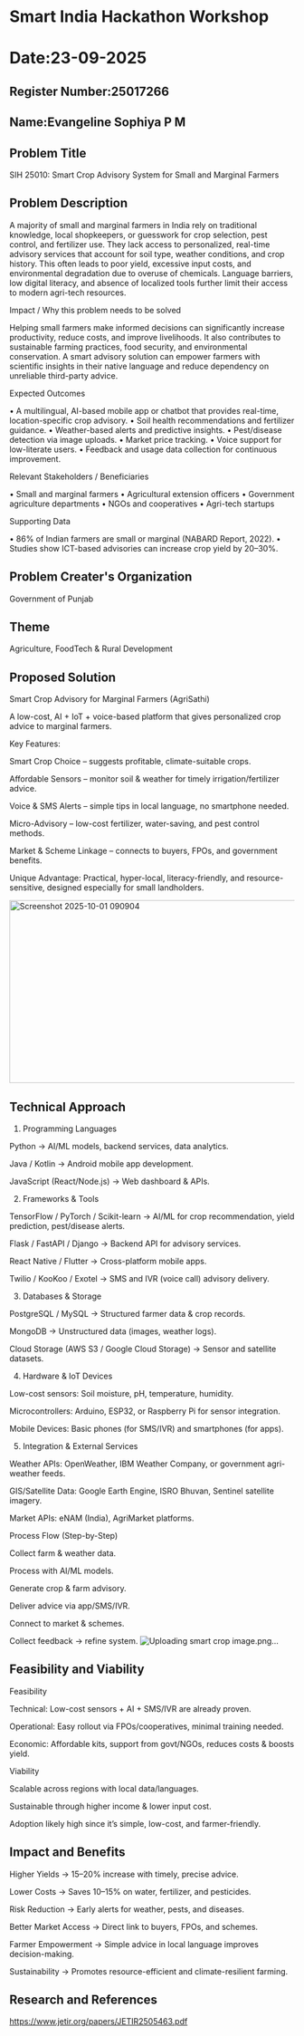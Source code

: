 # Smart India Hackathon Workshop
# Date:23-09-2025
## Register Number:25017266
## Name:Evangeline Sophiya P M
## Problem Title
SIH 25010: Smart Crop Advisory System for Small and Marginal Farmers
## Problem Description
A majority of small and marginal farmers in India rely on traditional knowledge, local shopkeepers, or guesswork for crop selection, pest control, and fertilizer use. They lack access to personalized, real-time advisory services that account for soil type, weather conditions, and crop history. This often leads to poor yield, excessive input costs, and environmental degradation due to overuse of chemicals. Language barriers, low digital literacy, and absence of localized tools further limit their access to modern agri-tech resources.

Impact / Why this problem needs to be solved

Helping small farmers make informed decisions can significantly increase productivity, reduce costs, and improve livelihoods. It also contributes to sustainable farming practices, food security, and environmental conservation. A smart advisory solution can empower farmers with scientific insights in their native language and reduce dependency on unreliable third-party advice.

Expected Outcomes

• A multilingual, AI-based mobile app or chatbot that provides real-time, location-specific crop advisory.
• Soil health recommendations and fertilizer guidance.
• Weather-based alerts and predictive insights.
• Pest/disease detection via image uploads.
• Market price tracking.
• Voice support for low-literate users.
• Feedback and usage data collection for continuous improvement.

Relevant Stakeholders / Beneficiaries

• Small and marginal farmers
• Agricultural extension officers
• Government agriculture departments
• NGOs and cooperatives
• Agri-tech startups

Supporting Data

• 86% of Indian farmers are small or marginal (NABARD Report, 2022).
• Studies show ICT-based advisories can increase crop yield by 20–30%.

## Problem Creater's Organization
Government of Punjab

## Theme
Agriculture, FoodTech & Rural Development

## Proposed Solution
Smart Crop Advisory for Marginal Farmers (AgriSathi)

A low-cost, AI + IoT + voice-based platform that gives personalized crop advice to marginal farmers.

Key Features:

Smart Crop Choice – suggests profitable, climate-suitable crops.

Affordable Sensors – monitor soil & weather for timely irrigation/fertilizer advice.

Voice & SMS Alerts – simple tips in local language, no smartphone needed.

Micro-Advisory – low-cost fertilizer, water-saving, and pest control methods.

Market & Scheme Linkage – connects to buyers, FPOs, and government benefits.


Unique Advantage:
Practical, hyper-local, literacy-friendly, and resource-sensitive, designed especially for small landholders.

<img width="678" height="323" alt="Screenshot 2025-10-01 090904" src="https://github.com/user-attachments/assets/7c014a8a-14e2-47af-a490-61f3f57788a3" />


## Technical Approach


1. Programming Languages

Python → AI/ML models, backend services, data analytics.

Java / Kotlin → Android mobile app development.

JavaScript (React/Node.js) → Web dashboard & APIs.

2. Frameworks & Tools

TensorFlow / PyTorch / Scikit-learn → AI/ML for crop recommendation, yield prediction, pest/disease alerts.

Flask / FastAPI / Django → Backend API for advisory services.

React Native / Flutter → Cross-platform mobile apps.

Twilio / KooKoo / Exotel → SMS and IVR (voice call) advisory delivery.

3. Databases & Storage

PostgreSQL / MySQL → Structured farmer data & crop records.

MongoDB → Unstructured data (images, weather logs).

Cloud Storage (AWS S3 / Google Cloud Storage) → Sensor and satellite datasets.

4. Hardware & IoT Devices

Low-cost sensors: Soil moisture, pH, temperature, humidity.

Microcontrollers: Arduino, ESP32, or Raspberry Pi for sensor integration.

Mobile Devices: Basic phones (for SMS/IVR) and smartphones (for apps).


5. Integration & External Services

Weather APIs: OpenWeather, IBM Weather Company, or government agri-weather feeds.

GIS/Satellite Data: Google Earth Engine, ISRO Bhuvan, Sentinel satellite imagery.

Market APIs: eNAM (India), AgriMarket platforms.

Process Flow (Step-by-Step)

Collect farm & weather data.

Process with AI/ML models.

Generate crop & farm advisory.

Deliver advice via app/SMS/IVR.

Connect to market & schemes.

Collect feedback → refine system.
![Uploading smart crop image.png…]()


## Feasibility and Viability
Feasibility

Technical: Low-cost sensors + AI + SMS/IVR are already proven.

Operational: Easy rollout via FPOs/cooperatives, minimal training needed.

Economic: Affordable kits, support from govt/NGOs, reduces costs & boosts yield.


Viability

Scalable across regions with local data/languages.

Sustainable through higher income & lower input cost.

Adoption likely high since it’s simple, low-cost, and farmer-friendly.
## Impact and Benefits
Higher Yields → 15–20% increase with timely, precise advice.

Lower Costs → Saves 10–15% on water, fertilizer, and pesticides.

Risk Reduction → Early alerts for weather, pests, and diseases.

Better Market Access → Direct link to buyers, FPOs, and schemes.

Farmer Empowerment → Simple advice in local language improves decision-making.

Sustainability → Promotes resource-efficient and climate-resilient farming.
## Research and References
https://www.jetir.org/papers/JETIR2505463.pdf
